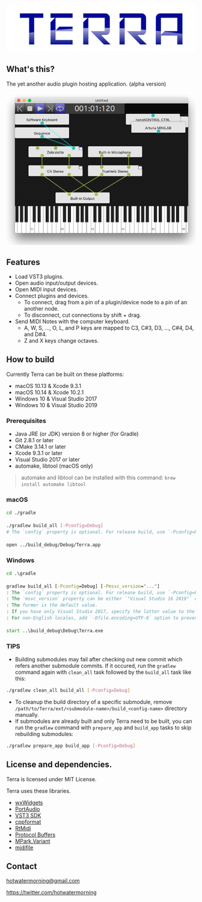 ![Terra](./misc/Logo.png)

## What's this?

The yet another audio plugin hosting application. (alpha version)

![ScreenShot](./misc/ScreenShot.png)

## Features

* Load VST3 plugins.
* Open audio input/output devices.
* Open MIDI input devices.
* Connect plugins and devices.
    * To connect, drag from a pin of a plugin/device node to a pin of an another node.
    * To disconnect, cut connections by shift + drag.
* Send MIDI Notes with the computer keyboard.
    * A, W, S, ..., O, L, and P keys are mapped to C3, C#3, D3, ..., C#4, D4, and D#4.
    * Z and X keys change octaves.

## How to build

Currently Terra can be built on these platforms:

* macOS 10.13 & Xcode 9.3.1
* macOS 10.14 & Xcode 10.2.1
* Windows 10 & Visual Studio 2017
* Windows 10 & Visual Studio 2019

### Prerequisites

* Java JRE (or JDK) version 8 or higher (for Gradle)
* Git 2.8.1 or later
* CMake 3.14.1 or later
* Xcode 9.3.1 or later
* Visual Studio 2017 or later
* automake, libtool (macOS only)

> automake and libtool can be installed with this command:
> `brew install automake libtool`

### macOS

```sh
cd ./gradle

./gradlew build_all [-Pconfig=Debug]
# The `config` property is optional. For release build, use `-Pconfig=Release` instead.

open ../build_debug/Debug/Terra.app
```

### Windows

```bat
cd .\gradle

gradlew build_all [-Pconfig=Debug] [-Pmsvc_version="..."]
: The `config` property is optional. For release build, use `-Pconfig=Release` instead.
: The `msvc_version` property can be either `"Visual Studio 16 2019"` or `"Visual Studio 15 2017"`.
: The former is the default value.
: If you have only Visual Studio 2017, specify the latter value to the property.
: For non-English locales, add `-Dfile.encoding=UTF-8` option to prevent Mojibake.

start ..\build_debug\Debug\Terra.exe
```

### TIPS

* Building submodules may fail after checking out new commit which refers another submodule commits.
If it occured, run the `gradlew` command again with `clean_all` task followed by the `build_all` task like this:

```sh
./gradlew clean_all build_all [-Pconfig=Debug]
```

* To cleanup the build directory of a specific submodule, remove `/path/to/Terra/ext/<submodule-name>/build_<config-name>` directory manually.
* If submodules are already built and only Terra need to be built, you can run the `gradlew` command with `prepare_app` and `build_app` tasks to skip rebuilding submodules:

```sh
./gradlew prepare_app build_app [-Pconfig=Debug]
```

## License and dependencies.

Terra is licensed under MIT License.

Terra uses these libraries.

* [wxWidgets](http://www.wxwidgets.org/)
* [PortAudio](http://www.portaudio.com/)
* [VST3 SDK](https://github.com/steinbergmedia/vst3sdk)
* [cppformat](http://fmtlib.net)
* [RtMidi](https://github.com/thestk/rtmidi)
* [Protocol Buffers](https://developers.google.com/protocol-buffers/)
* [MPark.Variant](https://github.com/mpark/variant)
* [midifile](https://github.com/craigsapp/midifile)

## Contact

hotwatermorning@gmail.com

https://twitter.com/hotwatermorning
